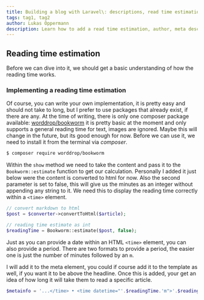 ```yaml
---
title: Building a blog with Laravel\: descriptions, read time estimations and more - PART 2
tags: tag1, tag2
author: Lukas Oppermann
description: Learn how to add a read time estimation, author, meta description and other features to your very own blogging system
---
```


## Reading time estimation

Before we can dive into it, we should get a basic understanding of how the reading time works.

### Implementing a reading time estimation
Of course, you can write your own implementation, it is pretty easy and should not take to long, but I prefer to use packages that already exist, if there are any. At the time of writing, there is only one composer package available: [worddrop/bookworm](https://github.com/worddrop/bookworm) it is pretty basic at the moment and only supports a general reading time for text, images are ignored. Maybe this will change in the future, but its good enough for now. Before we can use it, we need to install it from the terminal via *composer*.

```bash
$ composer require worddrop/bookworm
```

Within the `show` method we need to take the content and pass it to the `Bookworm::estimate` function to get our calculation. Personally I added it just below were the content is converted to html for now. Also the second parameter is set to false, this will give us the minutes as an integer without appending any string to it. We need this to display the reading time correctly within a `<time>` element.

```php
// convert markdown to html
$post = $converter->convertToHtml($article);

// reading time estimate as int
$readingTime = Bookworm::estimate($post, false);
```

Just as you can provide a date within an HTML `<time>` element, you can also provide a period. There are two formats to provide a period, the easier one is just the number of minutes followed by an `m`.

I will add it to the meta element, you could if course add it to the template as well, if you want it to be above the headline. Once this is added, your get an idea of how long it will take them to read a specific article.

```php
$metainfo = '...</time> • <time datetime="'.$readingTime.'m">'.$readingTime.' min read</time></div>';
```
